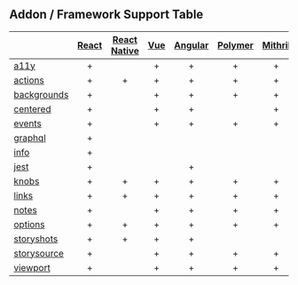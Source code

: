 ## Addon / Framework Support Table

| |[React](app/react)|[React Native](app/react-native)|[Vue](app/vue)|[Angular](app/angular)| [Polymer](app/polymer)| [Mithril](app/mithril)| [HTML](app/html)| [Marko](app/marko)| [Svelte](app/svelte)|
| ----------- |:-------:|:-------:|:-------:|:-------:|:-------:|:-------:|:-------:|:-------:|:-------:|
|[a11y](addons/a11y)              |+| |+|+|+|+|+|+| |
|[actions](addons/actions)        |+|+|+|+|+|+|+|+|+|
|[backgrounds](addons/backgrounds)  |+| |+|+|+|+|+|+|+|
|[centered](addons/centered)      |+| |+|+| |+|+| |+|
|[events](addons/events)          |+| |+|+|+|+|+|+| |
|[graphql](addons/graphql)        |+| | | | | | | | |
|[info](addons/info)              |+| | | | | | | | |
|[jest](addons/jest)              |+| | |+| | |+| | |
|[knobs](addons/knobs)            |+|+|+|+|+|+|+|+|+|
|[links](addons/links)            |+|+|+|+|+|+|+| |+|
|[notes](addons/notes)            |+| |+|+|+|+|+| | |
|[options](addons/options)        |+|+|+|+|+|+|+| | |
|[storyshots](addons/storyshots)  |+|+|+|+| | |+| | |
|[storysource](addons/storysource)|+| |+|+|+|+|+|+| |
|[viewport](addons/viewport)      |+| |+|+|+|+|+|+| |
